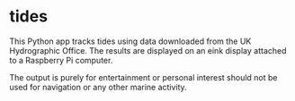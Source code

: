 # tides

This Python app tracks tides using data downloaded from the UK Hydrographic Office. The results are displayed on an eink display attached to a Raspberry Pi computer.

The output is purely for entertainment or personal interest should not be used for navigation or any other marine activity.
